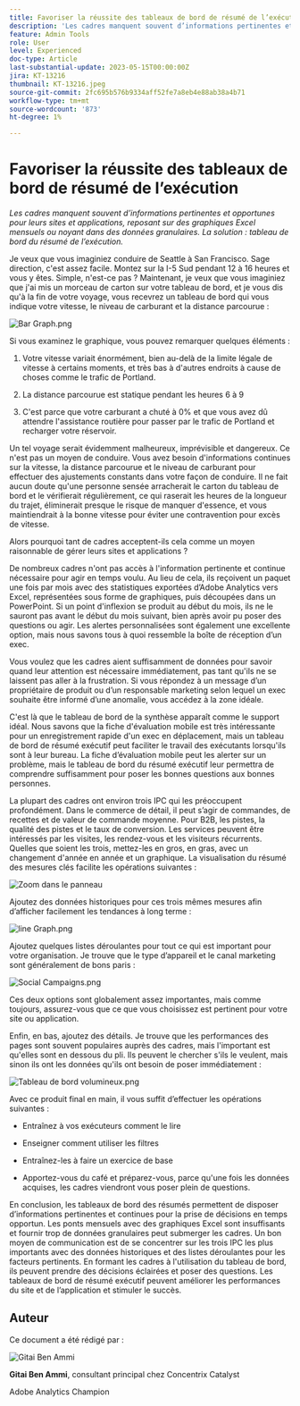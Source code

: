 ```yaml
---
title: Favoriser la réussite des tableaux de bord de résumé de l’exécution
description: 'Les cadres manquent souvent d’informations pertinentes et opportunes pour leurs sites et applications, reposant sur des graphiques Excel mensuels ou noyant dans des données granulaires. La solution : tableau de bord de résumé de l’exécution.'
feature: Admin Tools
role: User
level: Experienced
doc-type: Article
last-substantial-update: 2023-05-15T00:00:00Z
jira: KT-13216
thumbnail: KT-13216.jpeg
source-git-commit: 2fc695b576b9334aff52fe7a8eb4e88ab38a4b71
workflow-type: tm+mt
source-wordcount: '873'
ht-degree: 1%

---
```



# Favoriser la réussite des tableaux de bord de résumé de l’exécution

_Les cadres manquent souvent d’informations pertinentes et opportunes pour leurs sites et applications, reposant sur des graphiques Excel mensuels ou noyant dans des données granulaires. La solution : tableau de bord du résumé de l’exécution._

Je veux que vous imaginiez conduire de Seattle à San Francisco. Sage direction, c&#39;est assez facile. Montez sur la I-5 Sud pendant 12 à 16 heures et vous y êtes. Simple, n&#39;est-ce pas ? Maintenant, je veux que vous imaginiez que j&#39;ai mis un morceau de carton sur votre tableau de bord, et je vous dis qu&#39;à la fin de votre voyage, vous recevrez un tableau de bord qui vous indique votre vitesse, le niveau de carburant et la distance parcourue :

![Bar Graph.png](assets/bar-graph.png)

Si vous examinez le graphique, vous pouvez remarquer quelques éléments :

1. Votre vitesse variait énormément, bien au-delà de la limite légale de vitesse à certains moments, et très bas à d&#39;autres endroits à cause de choses comme le trafic de Portland.

1. La distance parcourue est statique pendant les heures 6 à 9

1. C&#39;est parce que votre carburant a chuté à 0% et que vous avez dû attendre l&#39;assistance routière pour passer par le trafic de Portland et recharger votre réservoir.

Un tel voyage serait évidemment malheureux, imprévisible et dangereux. Ce n&#39;est pas un moyen de conduire. Vous avez besoin d&#39;informations continues sur la vitesse, la distance parcourue et le niveau de carburant pour effectuer des ajustements constants dans votre façon de conduire. Il ne fait aucun doute qu&#39;une personne sensée arracherait le carton du tableau de bord et le vérifierait régulièrement, ce qui raserait les heures de la longueur du trajet, éliminerait presque le risque de manquer d&#39;essence, et vous maintiendrait à la bonne vitesse pour éviter une contravention pour excès de vitesse.

Alors pourquoi tant de cadres acceptent-ils cela comme un moyen raisonnable de gérer leurs sites et applications ?

De nombreux cadres n&#39;ont pas accès à l&#39;information pertinente et continue nécessaire pour agir en temps voulu. Au lieu de cela, ils reçoivent un paquet une fois par mois avec des statistiques exportées d’Adobe Analytics vers Excel, représentées sous forme de graphiques, puis découpées dans un PowerPoint. Si un point d&#39;inflexion se produit au début du mois, ils ne le sauront pas avant le début du mois suivant, bien après avoir pu poser des questions ou agir. Les alertes personnalisées sont également une excellente option, mais nous savons tous à quoi ressemble la boîte de réception d’un exec.

Vous voulez que les cadres aient suffisamment de données pour savoir quand leur attention est nécessaire immédiatement, pas tant qu&#39;ils ne se laissent pas aller à la frustration. Si vous répondez à un message d’un propriétaire de produit ou d’un responsable marketing selon lequel un exec souhaite être informé d’une anomalie, vous accédez à la zone idéale.

C&#39;est là que le tableau de bord de la synthèse apparaît comme le support idéal. Nous savons que la fiche d&#39;évaluation mobile est très intéressante pour un enregistrement rapide d&#39;un exec en déplacement, mais un tableau de bord de résumé exécutif peut faciliter le travail des exécutants lorsqu&#39;ils sont à leur bureau. La fiche d’évaluation mobile peut les alerter sur un problème, mais le tableau de bord du résumé exécutif leur permettra de comprendre suffisamment pour poser les bonnes questions aux bonnes personnes.

La plupart des cadres ont environ trois IPC qui les préoccupent profondément. Dans le commerce de détail, il peut s’agir de commandes, de recettes et de valeur de commande moyenne. Pour B2B, les pistes, la qualité des pistes et le taux de conversion. Les services peuvent être intéressés par les visites, les rendez-vous et les visiteurs récurrents. Quelles que soient les trois, mettez-les en gros, en gras, avec un changement d&#39;année en année et un graphique. La visualisation du résumé des mesures clés facilite les opérations suivantes :

![Zoom dans le panneau](assets/zoom-in-panel.png)

Ajoutez des données historiques pour ces trois mêmes mesures afin d’afficher facilement les tendances à long terme :

![line Graph.png](assets/line-graph.png)

Ajoutez quelques listes déroulantes pour tout ce qui est important pour votre organisation. Je trouve que le type d’appareil et le canal marketing sont généralement de bons paris :

![Social Campaigns.png](assets/social-campaigns.png)

Ces deux options sont globalement assez importantes, mais comme toujours, assurez-vous que ce que vous choisissez est pertinent pour votre site ou application.

Enfin, en bas, ajoutez des détails. Je trouve que les performances des pages sont souvent populaires auprès des cadres, mais l&#39;important est qu&#39;elles sont en dessous du pli. Ils peuvent le chercher s&#39;ils le veulent, mais sinon ils ont les données qu&#39;ils ont besoin de poser immédiatement :

![Tableau de bord volumineux.png](assets/large-dashboard.png)

Avec ce produit final en main, il vous suffit d’effectuer les opérations suivantes :

- Entraînez à vos exécuteurs comment le lire

- Enseigner comment utiliser les filtres

- Entraînez-les à faire un exercice de base

- Apportez-vous du café et préparez-vous, parce qu&#39;une fois les données acquises, les cadres viendront vous poser plein de questions.

En conclusion, les tableaux de bord des résumés permettent de disposer d’informations pertinentes et continues pour la prise de décisions en temps opportun. Les ponts mensuels avec des graphiques Excel sont insuffisants et fournir trop de données granulaires peut submerger les cadres. Un bon moyen de communication est de se concentrer sur les trois IPC les plus importants avec des données historiques et des listes déroulantes pour les facteurs pertinents. En formant les cadres à l&#39;utilisation du tableau de bord, ils peuvent prendre des décisions éclairées et poser des questions. Les tableaux de bord de résumé exécutif peuvent améliorer les performances du site et de l’application et stimuler le succès.

## Auteur

Ce document a été rédigé par :

![Gitai Ben Ammi](assets/gitai-ben-ammi.png)

**Gitai Ben Ammi**, consultant principal chez Concentrix Catalyst

Adobe Analytics Champion
